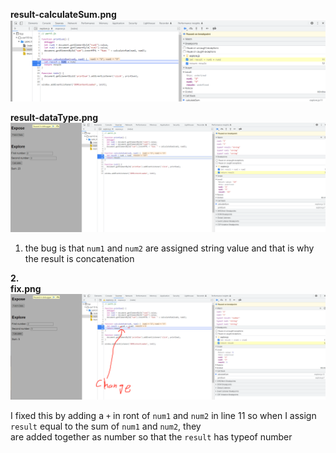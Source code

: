 **result-calculateSum.png**  
![result-calculateSum.png](result-calculateSum.png)

**result-dataType.png**  
![result-dataType.png](result-dataType.png)

1. the bug is that `num1` and `num2` are assigned string value and that is why the result is concatenation

**2.**  
**fix.png**  
![fix.png](fix.png)  

I fixed this by adding a `+` in ront of `num1` and `num2` in line 11 so when I assign `result` equal to the sum of `num1` and `num2`, they  
are added together as number so that  the `result` has typeof number

